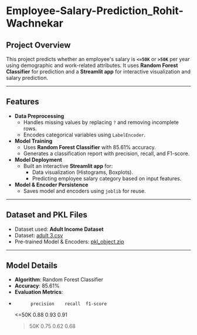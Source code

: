 # Employee-Salary-Prediction_Rohit-Wachnekar

## Project Overview
This project predicts whether an employee's salary is **`<=50K`** or **`>50K`** per year using demographic and work-related attributes. It uses **Random Forest Classifier** for prediction and a **Streamlit app** for interactive visualization and salary prediction.

---

## Features
- **Data Preprocessing**
  - Handles missing values by replacing `?` and removing incomplete rows.
  - Encodes categorical variables using `LabelEncoder`.
- **Model Training**
  - Uses **Random Forest Classifier** with 85.61% accuracy.
  - Generates a classification report with precision, recall, and F1-score.
- **Model Deployment**
  - Built an interactive **Streamlit app** for:
    - Data visualization (Histograms, Boxplots).
    - Predicting employee salary category based on input features.
- **Model & Encoder Persistence**
  - Saves model and encoders using `joblib` for reuse.

---

## Dataset and PKL Files
- Dataset used: **Adult Income Dataset**
- Dataset: [adult 3.csv](https://github.com/Lightning-President-9/Employee-Salary-Prediction_Rohit-Wachnekar/blob/main/adult%203.csv)
- Pre-trained Model & Encoders: [pkl_object.zip](https://github.com/Lightning-President-9/Employee-Salary-Prediction_Rohit-Wachnekar/blob/main/pkl_object.zip)  

---

## Model Details
- **Algorithm**: Random Forest Classifier
- **Accuracy**: 85.61%
- **Evaluation Metrics**:
-           precision    recall  f1-score
   <=50K       0.88      0.93      0.91
    >50K       0.75      0.62      0.68


